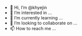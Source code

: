 - 👋 Hi, I’m @khyejin
- 👀 I’m interested in ...
- 🌱 I’m currently learning ...
- 💞️ I’m looking to collaborate on ...
- 📫 How to reach me ...

<!---
khyejin/khyejin is a ✨ special ✨ repository because its `README.md` (this file) appears on your GitHub profile.
You can click the Preview link to take a look at your changes.
--->
